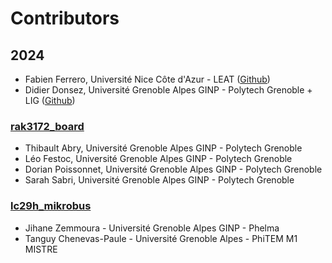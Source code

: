 # Contributors

## 2024

* Fabien Ferrero, Université Nice Côte d'Azur - LEAT ([Github](https://github.com/FabienFerrero))
* Didier Donsez, Université Grenoble Alpes GINP - Polytech Grenoble + LIG ([Github](https://github.com/donsez))

### [rak3172_board](kicad/rak3172_board)

* Thibault Abry, Université Grenoble Alpes GINP - Polytech Grenoble
* Léo Festoc, Université Grenoble Alpes GINP - Polytech Grenoble
* Dorian Poissonnet, Université Grenoble Alpes GINP - Polytech Grenoble
* Sarah Sabri, Université Grenoble Alpes GINP - Polytech Grenoble

### [lc29h_mikrobus](kicad/lc29h_mikrobus)

* Jihane Zemmoura - Université Grenoble Alpes GINP - Phelma
* Tanguy Chenevas-Paule - Université Grenoble Alpes - PhiTEM M1 MISTRE

